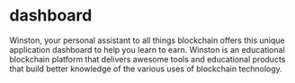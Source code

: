 # dashboard
Winston, your personal assistant to all things blockchain offers this unique application dashboard to help you learn to earn. Winston is an educational blockchain platform that delivers awesome tools and educational products that build better knowledge of the various uses of blockchain technology.
